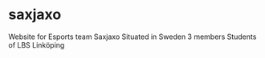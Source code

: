 # saxjaxo
Website for Esports team Saxjaxo
Situated in Sweden
3 members
Students of LBS Linköping 

